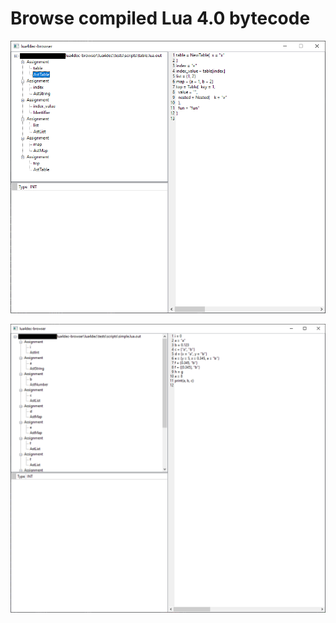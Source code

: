 # Browse compiled Lua 4.0 bytecode

![Pic1](https://github.com/styinx/lua4dec-browser/blob/master/doc/lua4dec-browser1.png)

![Pic2](https://github.com/styinx/lua4dec-browser/blob/master/doc/lua4dec-browser2.png)
